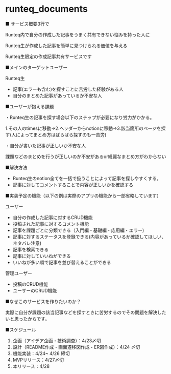 # runteq_documents
■ サービス概要3行で

Runteq内で自分の作成した記事をうまく共有できない悩みを持った人に

Runteq生が作成した記事を簡単に見つけられる価値を与える

Runteq生限定の作成記事共有サービスです

■メインのターゲットユーザー

Runteq生
- 記事(エラーも含む)を探すことに苦労した経験がある人
- 自分のまとめた記事があっているか不安な人

■ユーザーが抱える課題

・Runteq生の記事を探す場合以下のステップが必要になり労力がかかる。

1.その人のtimesに移動→2.ヘッダーからnotionに移動→3.該当箇所のページを探す(人によってまとめ方はばらばら探すのも一苦労)

・自分が書いた記事が正しいか不安な人

課題などのまとめを行うが正しいのか不安があるor綺麗なまとめ方がわからない

■解決方法

- Runteq生のnotion全てを一括で扱うことによって記事を探しやすくする。
- 記事に対してコメントすることで内容が正しいかを確認する

■実装予定の機能（以下の例は実際のアプリの機能から一部省略しています）

ユーザー
- 自分の作成した記事に対するCRUD機能
- 投稿された記事に対するコメント機能
- 記事を課題ごとに分類できる（入門編・基礎編・応用編・エラー)
- 記事に対するステータスを登録できる(内容があっているか確認してほしい、ネタバレ注意)
- 記事を検索できる
- 記事に対していいねができる
- いいねが多い順で記事を並び替えることができる

管理ユーザー
- 投稿のCRUD機能
- ユーザーのCRUD機能

■なぜこのサービスを作りたいのか？

実際に自分が課題の該当記事などを探すときに苦労するのでその問題を解決したいと思ったからです。

■スケジュール
1. 企画（アイデア企画・技術調査）：4/23〆切
2. 設計（README作成・画面遷移図作成・ER図作成）：4/24 〆切
3. 機能実装：4/24~ 4/26 締切
4. MVPリリース：4/27〆切
5. 本リリース：4/28
